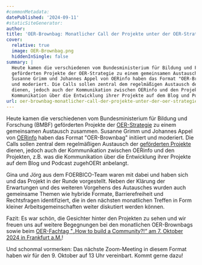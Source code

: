 ```yaml
---
#commonMetadata:
datePublished: '2024-09-11'
#staticSiteGenerator:
author:
title: 'OER-Brownbag: Monatlicher Call der Projekte unter der OER-Strategie (OE_COM)'
cover:
  relative: true
  image: OER-Brownbag.png
  hiddenInSingle: false
summary: |
  Heute kamen die verschiedenen vom Bundesministerium für Bildung und Forschung (BMBF)
  geförderten Projekte der OER-Strategie zu einem gemeinsamen Austausch zusammen.
  Susanne Grimm und Johannes Appel von OERinfo haben das Format "OER-Brownbag" initiiert
  und moderiert. Die Calls sollen zentral dem regelmäßigen Austausch der geförderten Projekte
  dienen, jedoch auch der Kommunikation zwischen OERinfo und den Projekten, z.B. was die
  Kommunikation über die Entwicklung ihrer Projekte auf dem Blog und Podcast zugehOERt anbelangt. 
url: oer-brownbag-monatlicher-call-der-projekte-unter-der-oer-strategie-oe_com
---
```


Heute kamen die verschiedenen vom Bundesministerium für Bildung und Forschung (BMBF) geförderten Projekte der [OER-Strategie](https://www.oer-strategie.de/) zu einem gemeinsamen Austausch zusammen. Susanne Grimm und Johannes Appel von [OERinfo](https://open-educational-resources.de/) haben das Format "OER-Brownbag" initiiert und moderiert. Die Calls sollen zentral dem regelmäßigen Austausch der [geförderten Projekte](https://www.oer-strategie.de/foerdern/gefoerderte-projekte/) dienen, jedoch auch der Kommunikation zwischen OERinfo und den Projekten, z.B. was die Kommunikation über die Entwicklung ihrer Projekte auf dem Blog und Podcast zugehOERt anbelangt. 

Gina und Jörg aus dem FOERBICO-Team waren mit dabei und haben sich und das Projekt in der Runde vorgestellt. Neben der Klärung der Erwartungen und des weiteren Vorgehens des Autausches wurden auch gemeinsame Themen wie hybride Formate, Barrierefreiheit und Rechtsfragen identifiziert, die in den nächsten monatlichen Treffen in Form kleiner Arbeitsgemeinschaften weiter diskutiert werden können. 

Fazit: Es war schön, die Gesichter hinter den Projekten zu sehen und wir freuen uns auf weitere Begegnungen bei den monatlichen OER-Brownbags sowie beim [OER-Fachtag "„How to build a Community?!“ am 7. Oktober 2024 in Frankfurt a.M.](https://open-educational-resources.de/oerinfo-fachtag/)!

Und schonmal vormerken: Das nächste Zoom-Meeting in diesem Format haben wir für den 9. Oktober auf 13 Uhr vereinbart. Kommt gerne dazu! 

